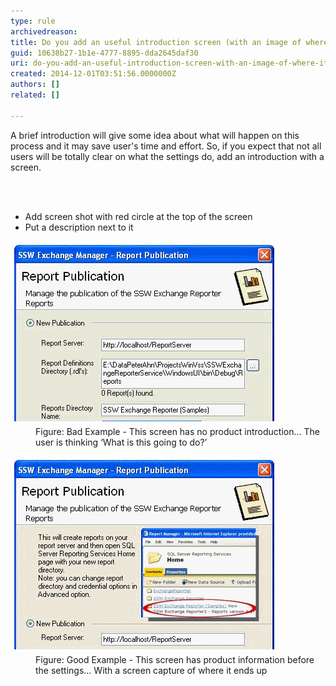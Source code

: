 ```yaml
---
type: rule
archivedreason: 
title: Do you add an useful introduction screen (with an image of where it is going) prior to settings?
guid: 10638b27-1b1e-4777-8895-dda2645daf30
uri: do-you-add-an-useful-introduction-screen-with-an-image-of-where-it-is-going-prior-to-settings
created: 2014-12-01T03:51:56.0000000Z
authors: []
related: []

---
```



<p>A brief introduction will give some idea about what will happen on this 
process and it may save user's time and effort. So, if you expect that 
not all users will be totally clear on what the settings do, add an 
introduction with a screen.</p>
<br><excerpt class='endintro'></excerpt><br>
<ul><li>Add screen shot with red circle at the top of the screen </li><li>Put a description next to it </li></ul><dl class="badImage"><dt> 
      <img alt="ssw Exchange Manager - Report Publication" src="../../assets/IntroScreenBad.gif" style="margin:5px;" />
   </dt><dd>Figure: Bad Example - This screen has no product introduction... The user is thinking ‘What is this going to do?’</dd></dl><dl class="goodImage"><dt> 
      <img alt="ssw Exchange Manager - Report Publication" src="../../assets/IntroScreenGood.gif" style="margin:5px;" />
   </dt><dd>Figure: Good Example - This screen has product information before the settings... With a screen capture of where it ends up</dd></dl>


